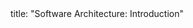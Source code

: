 <frontmatter>
title: "Software Architecture: Introduction"
</frontmatter>

<include src="navbar.md" boilerplate />

<include src="container-inPage-asFlat.md" boilerplate />